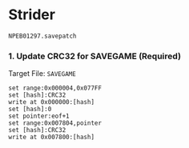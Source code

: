 #  Strider 

`NPEB01297.savepatch`

### 1. Update CRC32 for SAVEGAME (Required)

Target File: `SAVEGAME`

```
set range:0x000004,0x077FF
set [hash]:CRC32
write at 0x000000:[hash]
set [hash]:0
set pointer:eof+1
set range:0x007804,pointer
set [hash]:CRC32
write at 0x007800:[hash]
```

